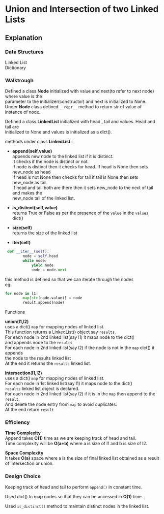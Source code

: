 # Union and Intersection of two Linked Lists  
## Explanation  
### Data Structures  
Linked List  
Dictionary  
  

  
### Walktrough  
Defined a class **Node** initialized with value and next(to refer to next node) where value is the  
parameter to the initializer(constructor) and next is initialized to None.  
Under **Node** class defined `__repr__` method to return str of value of instance of node.  

Defined a class **LinkedList** initialized with head , tail and values. Head and tail are  
initialized to None and values is initialized as a dict().  

methods under class **LinkedList**  :

- **append(self,value)**  
appends new node to the linked list if it is distinct.  
It checks if the node is distinct or not.  
If node is distinct then it checks for head. If head is None then sets new_node as head  
If head is not None then checks for tail if tail is None then sets new_node as tail.  
If head and tail both are there then it sets new_node to the next of tail and makes the  
new_node tail of the linked list.  

- **is_distinct(self,value)**  
returns True or False as per the presence of the `value` in the `values` dict()  

- **size(self)**  
returns the size of the linked list  

- **__iter__(self)**  
```python
 def __iter__(self):
        node = self.head
        while node:
            yield node
            node = node.next
```
this method is defined so that we can iterate through the nodes  
eg.  
```python
for node in l1:
        map[str(node.value)] = node
        result.append(node)
```  
  
  
Functions  
  
**union(l1,l2)**  
uses a dict() `map` for mapping nodes of linked list.  
This function returns a LinkedList() object say `results`.  
For each node in 2nd linked list(say l1) it maps node to the dict()  
and appends node to the `results`  
For each node in 2nd linked list(say l2) if the node is not in the `map` dict() it appends  
the node to the results linked list  
At the end it returns the `results` linked list.  
  
**intersection(l1,l2)**  
uses a dict() `map` for mapping nodes of linked list.  
For each node in 1st linked list(say l1) it maps node to the dict()  
`results` linked list object is declared.  
For each node in 2nd linked list(say l2) if it is in the `map` then append to the `result`.  
And delete the node entry from `map` to avoid duplicates.  
At the end return `result`  
  

### Efficiency  
  
**Time Complexity**  
Append takes **O(1)** time as we are keeping track of head and tail.  
Time complexity will be **O(a+b)** where a is size of l1 and b is size of l2.  
  
**Space Complexity**  
It takes **O(a)** space where a is the size of final linked list obtained as a result  
of intersection or union.  
  
  
### Design Choice  
Keeping track of head and tail to perform `append()` in constant time.  
  
Used dict() to map nodes so that they can be accessed in **O(1)** time.  
  
Used `is_distinct()` method to maintain distinct nodes in the linked list.  
  

  
